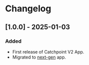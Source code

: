 # Changelog

## [1.0.0] - 2025-01-03
### Added
- First release of Catchpoint V2 App.
- Migrated to [next-gen](https://help.sumologic.com/docs/get-started/apps-integrations/#next-gen-apps) app.